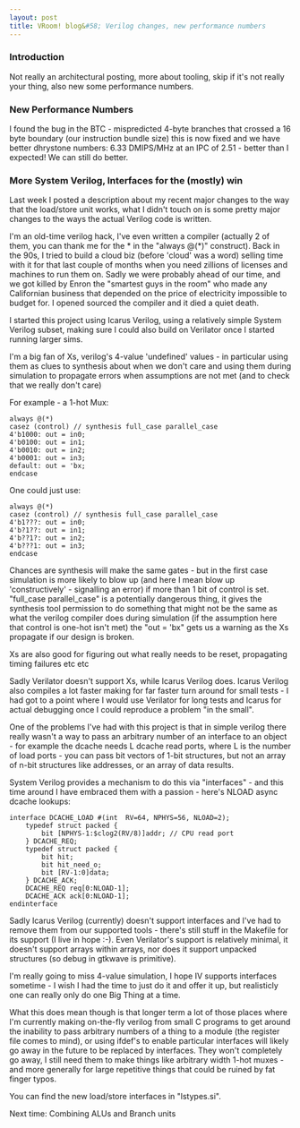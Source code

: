 ```yaml
---
layout: post
title: VRoom! blog&#58; Verilog changes, new performance numbers
---
```


### Introduction

Not really an architectural posting, more about tooling, skip if it's not really your thing, also new
some performance numbers.

### New Performance Numbers

I found the bug in the BTC - mispredicted 4-byte branches that crossed a 16 byte boundary (our
instruction bundle size) this is now fixed and we have better dhrystone numbers: 6.33 DMIPS/MHz
at an IPC of 2.51 - better than I expected! We can still do better.

### More System Verilog, Interfaces for the (mostly) win

Last week I posted a description about my recent major changes to the way that the load/store
unit works, what I didn't touch on is some pretty major changes to the ways the actual Verilog code 
is written.

I'm an old-time verilog hack, I've even written a compiler (actually 2 of them, you can
thank me for the \* in the "always @(\*)" construct). Back in the
90s, I tried to build a cloud biz (before 'cloud' was a word) selling time with it for that last
couple of months when you need zillions of licenses and machines to run them on. Sadly we were
probably ahead of our time, and we got killed by Enron the "smartest guys in the room" who made 
any Californian business that depended on the price of electricity impossible to budget for. I
opened sourced the compiler and it died a quiet death.

I started this project using Icarus Verilog, using a relatively simple System Verilog subset,
making sure I could also build on Verilator once I started running larger sims.

I'm a big fan of Xs, verilog's 4-value 'undefined' values - in particular using them as clues to
synthesis about when we don't care and using them during simulation to propagate errors when
assumptions are not met (and to check that we really don't care)

For example - a 1-hot Mux:

	always @(*)
	casez (control) // synthesis full_case parallel_case
	4'b1000: out = in0;
	4'b0100: out = in1;
	4'b0010: out = in2;
	4'b0001: out = in3;
	default: out = 'bx;
	endcase

One could just use:

	always @(*) 
	casez (control) // synthesis full_case parallel_case
	4'b1???: out = in0;
	4'b?1??: out = in1;
	4'b??1?: out = in2;
	4'b???1: out = in3;
	endcase

Chances are synthesis will make the same gates - but in the first case simulation is more likely to blow up
(and here I mean blow up 'constructively' - signalling an error) if more than 1 bit of
control is set. "full_case parallel_case" is a potentially dangerous thing, it gives the synthesis tool
permission to do something that might not be the same as what the verilog compiler does during simulation
(if the assumption here that control is one-hot isn't met) the "out = 'bx" gets us a warning as the Xs 
propagate if our design is broken.

Xs are also good for figuring out what really needs to be reset, propagating timing failures etc etc

Sadly Verilator doesn't support Xs, while Icarus Verilog does. Icarus Verilog also compiles
a lot faster making for far faster turn around for small tests - I had got to a point where I would
use Verilator for long tests and Icarus for actual debugging once I could reproduce a problem "in the
small".

One of the problems I've had with this project is that in simple verilog there really wasn't a
way to pass an arbitrary
number of an interface to an object - for example the dcache needs L dcache read ports, where L is the
number of load ports - you can pass bit vectors of 1-bit structures, but not an array of n-bit structures
like addresses, or an array of data results.

System Verilog provides a mechanism to do this via "interfaces" - and this time around I have embraced them
with a passion - here's NLOAD async dcache lookups:

	interface DCACHE_LOAD #(int  RV=64, NPHYS=56, NLOAD=2);     
		typedef struct packed {
			bit [NPHYS-1:$clog2(RV/8)]addr; // CPU read port
		} DCACHE_REQ;
		typedef struct packed {
			bit hit;
			bit hit_need_o;                                     
			bit [RV-1:0]data;
		} DCACHE_ACK;
		DCACHE_REQ req[0:NLOAD-1];
		DCACHE_ACK ack[0:NLOAD-1];
	endinterface

Sadly Icarus Verilog (currently) doesn't support interfaces and I've had to remove them from our
supported tools - there's still stuff in the Makefile for its support (I live in hope :-). Even Verilator's
support is relatively minimal, it doesn't support arrays within arrays, nor does it support
unpacked structures (so debug in gtkwave is primitive).

I'm really going to miss 4-value simulation, I hope IV supports interfaces sometime - I wish
I had the time to just do it and offer it up, but realisticly one can really only do one Big Thing at a time.

What this does mean though is that longer term a lot of those places where I'm currently making
on-the-fly verilog from small C programs to get around the inability to pass arbitrary numbers
of a thing to a module (the register file comes to mind), or using ifdef's to enable
particular interfaces will likely go away in the future to be replaced by interfaces. They won't completely
go away, I still need them to make things like arbitrary width 1-hot muxes - and more generally
for large repetitive things that could be ruined by fat finger typos.

You can find the new load/store interfaces in "lstypes.si".


Next time: Combining ALUs and Branch units
